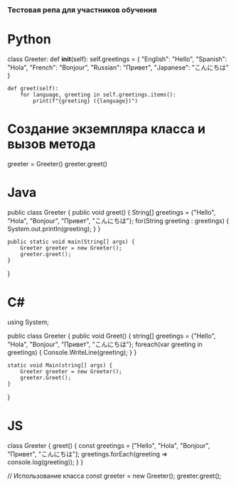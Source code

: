 ### Тестовая репа для участников обучения


# Python
class Greeter:
    def __init__(self):
        self.greetings = {
            "English": "Hello",
            "Spanish": "Hola",
            "French": "Bonjour",
            "Russian": "Привет",
            "Japanese": "こんにちは"
        }
    
    def greet(self):
        for language, greeting in self.greetings.items():
            print(f"{greeting} ({language})")

# Создание экземпляра класса и вызов метода
greeter = Greeter()
greeter.greet()

# Java
public class Greeter {
    public void greet() {
        String[] greetings = {"Hello", "Hola", "Bonjour", "Привет", "こんにちは"};
        for(String greeting : greetings) {
            System.out.println(greeting);
        }
    }

    public static void main(String[] args) {
        Greeter greeter = new Greeter();
        greeter.greet();
    }
}


# C#

using System;

public class Greeter {
    public void Greet() {
        string[] greetings = {"Hello", "Hola", "Bonjour", "Привет", "こんにちは"};
        foreach(var greeting in greetings) {
            Console.WriteLine(greeting);
        }
    }

    static void Main(string[] args) {
        Greeter greeter = new Greeter();
        greeter.Greet();
    }
}

# JS

class Greeter {
    greet() {
        const greetings = ["Hello", "Hola", "Bonjour", "Привет", "こんにちは"];
        greetings.forEach(greeting => console.log(greeting));
    }
}

// Использование класса
const greeter = new Greeter();
greeter.greet();
